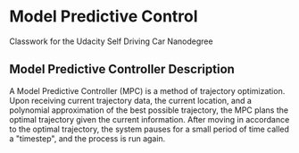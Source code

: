 # Model Predictive Control
Classwork for the Udacity Self Driving Car Nanodegree

## Model Predictive Controller Description

A Model Predictive Controller (MPC) is a method of trajectory optimization. Upon receiving current trajectory data, the current location, and a polynomial approximation of the best possible trajectory, the MPC plans the optimal trajectory given the current information. After moving in accordance to the optimal trajectory, the system pauses for a small period of time called a "timestep", and the process is run again.

